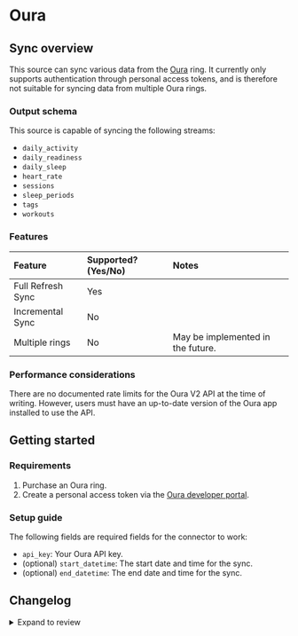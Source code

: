 # Oura

## Sync overview

This source can sync various data from the [Oura](https://ouraring.com/) ring.
It currently only supports authentication through personal access tokens, and
is therefore not suitable for syncing data from multiple Oura rings.

### Output schema

This source is capable of syncing the following streams:

- `daily_activity`
- `daily_readiness`
- `daily_sleep`
- `heart_rate`
- `sessions`
- `sleep_periods`
- `tags`
- `workouts`

### Features

| Feature           | Supported? \(Yes/No\) | Notes                             |
|:------------------|:----------------------|:----------------------------------|
| Full Refresh Sync | Yes                   |                                   |
| Incremental Sync  | No                    |                                   |
| Multiple rings    | No                    | May be implemented in the future. |

### Performance considerations

There are no documented rate limits for the Oura V2 API at the time of writing.
However, users must have an up-to-date version of the Oura app installed to use
the API.

## Getting started

### Requirements

1. Purchase an Oura ring.
2. Create a personal access token via the
   [Oura developer portal](https://cloud.ouraring.com/personal-access-tokens).

### Setup guide

The following fields are required fields for the connector to work:

- `api_key`: Your Oura API key.
- (optional) `start_datetime`: The start date and time for the sync.
- (optional) `end_datetime`: The end date and time for the sync.

## Changelog

<details>
  <summary>Expand to review</summary>

| Version | Date       | Pull Request                                             | Subject                                     |
|:--------|:-----------|:---------------------------------------------------------|:--------------------------------------------|
| 0.2.26 | 2025-10-14 | [60500](https://github.com/airbytehq/airbyte/pull/60500) | Update dependencies |
| 0.2.25 | 2025-05-10 | [60119](https://github.com/airbytehq/airbyte/pull/60119) | Update dependencies |
| 0.2.24 | 2025-05-04 | [59507](https://github.com/airbytehq/airbyte/pull/59507) | Update dependencies |
| 0.2.23 | 2025-04-27 | [59056](https://github.com/airbytehq/airbyte/pull/59056) | Update dependencies |
| 0.2.22 | 2025-04-19 | [58491](https://github.com/airbytehq/airbyte/pull/58491) | Update dependencies |
| 0.2.21 | 2025-04-12 | [57870](https://github.com/airbytehq/airbyte/pull/57870) | Update dependencies |
| 0.2.20 | 2025-04-05 | [57311](https://github.com/airbytehq/airbyte/pull/57311) | Update dependencies |
| 0.2.19 | 2025-03-29 | [56741](https://github.com/airbytehq/airbyte/pull/56741) | Update dependencies |
| 0.2.18 | 2025-03-22 | [56168](https://github.com/airbytehq/airbyte/pull/56168) | Update dependencies |
| 0.2.17 | 2025-03-08 | [55523](https://github.com/airbytehq/airbyte/pull/55523) | Update dependencies |
| 0.2.16 | 2025-03-01 | [55018](https://github.com/airbytehq/airbyte/pull/55018) | Update dependencies |
| 0.2.15 | 2025-02-23 | [54570](https://github.com/airbytehq/airbyte/pull/54570) | Update dependencies |
| 0.2.14 | 2025-02-15 | [53984](https://github.com/airbytehq/airbyte/pull/53984) | Update dependencies |
| 0.2.13 | 2025-02-08 | [53452](https://github.com/airbytehq/airbyte/pull/53452) | Update dependencies |
| 0.2.12 | 2025-02-01 | [52973](https://github.com/airbytehq/airbyte/pull/52973) | Update dependencies |
| 0.2.11 | 2025-01-25 | [52510](https://github.com/airbytehq/airbyte/pull/52510) | Update dependencies |
| 0.2.10 | 2025-01-18 | [51860](https://github.com/airbytehq/airbyte/pull/51860) | Update dependencies |
| 0.2.9 | 2025-01-11 | [51342](https://github.com/airbytehq/airbyte/pull/51342) | Update dependencies |
| 0.2.8 | 2024-12-28 | [50736](https://github.com/airbytehq/airbyte/pull/50736) | Update dependencies |
| 0.2.7 | 2024-12-21 | [50226](https://github.com/airbytehq/airbyte/pull/50226) | Update dependencies |
| 0.2.6 | 2024-12-14 | [49658](https://github.com/airbytehq/airbyte/pull/49658) | Update dependencies |
| 0.2.5 | 2024-12-12 | [49319](https://github.com/airbytehq/airbyte/pull/49319) | Update dependencies |
| 0.2.4 | 2024-12-11 | [49050](https://github.com/airbytehq/airbyte/pull/49050) | Starting with this version, the Docker image is now rootless. Please note that this and future versions will not be compatible with Airbyte versions earlier than 0.64 |
| 0.2.3 | 2024-11-04 | [48189](https://github.com/airbytehq/airbyte/pull/48189) | Update dependencies |
| 0.2.2 | 2024-10-29 | [47800](https://github.com/airbytehq/airbyte/pull/47800) | Update dependencies |
| 0.2.1 | 2024-10-28 | [47576](https://github.com/airbytehq/airbyte/pull/47576) | Update dependencies |
| 0.2.0 | 2024-08-19 | [44409](https://github.com/airbytehq/airbyte/pull/44409) | Refactor connector to manifest-only format |
| 0.1.14 | 2024-08-17 | [44271](https://github.com/airbytehq/airbyte/pull/44271) | Update dependencies |
| 0.1.13 | 2024-08-12 | [43788](https://github.com/airbytehq/airbyte/pull/43788) | Update dependencies |
| 0.1.12 | 2024-08-10 | [43633](https://github.com/airbytehq/airbyte/pull/43633) | Update dependencies |
| 0.1.11 | 2024-08-03 | [43287](https://github.com/airbytehq/airbyte/pull/43287) | Update dependencies |
| 0.1.10 | 2024-07-20 | [42356](https://github.com/airbytehq/airbyte/pull/42356) | Update dependencies |
| 0.1.9 | 2024-07-13 | [41850](https://github.com/airbytehq/airbyte/pull/41850) | Update dependencies |
| 0.1.8 | 2024-07-10 | [41519](https://github.com/airbytehq/airbyte/pull/41519) | Update dependencies |
| 0.1.7 | 2024-07-09 | [41264](https://github.com/airbytehq/airbyte/pull/41264) | Update dependencies |
| 0.1.6 | 2024-07-06 | [40951](https://github.com/airbytehq/airbyte/pull/40951) | Update dependencies |
| 0.1.5 | 2024-06-25 | [40450](https://github.com/airbytehq/airbyte/pull/40450) | Update dependencies |
| 0.1.4 | 2024-06-22 | [40097](https://github.com/airbytehq/airbyte/pull/40097) | Update dependencies |
| 0.1.3 | 2024-06-04 | [39072](https://github.com/airbytehq/airbyte/pull/39072) | [autopull] Upgrade base image to v1.2.1 |
| 0.1.2 | 2024-05-30 | [38399](https://github.com/airbytehq/airbyte/pull/38399) | [autopull] base image + poetry + up_to_date |
| 0.1.1 | 2024-05-28 | [38688](https://github.com/airbytehq/airbyte/pull/38688) | Make connector builder compatible |
| 0.1.0 | 2022-10-20 | [18224](https://github.com/airbytehq/airbyte/pull/18224) | New source |

</details>
